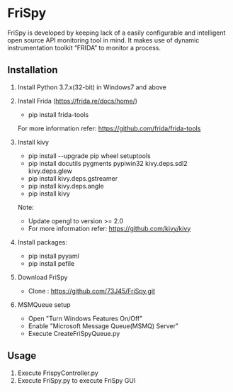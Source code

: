 # FriSpy
FriSpy is developed by keeping lack of a easily configurable and intelligent open source API monitoring tool in mind. It makes use of dynamic instrumentation toolkit “FRIDA” to monitor a process.

## Installation
1. Install Python 3.7.x(32-bit) in Windows7 and above
2. Install Frida (https://frida.re/docs/home/)
	* pip install frida-tools

	For more information refer: https://github.com/frida/frida-tools
3. Install kivy
	* pip install --upgrade pip wheel setuptools
	* pip install docutils pygments pypiwin32 kivy.deps.sdl2 kivy.deps.glew
	* pip install kivy.deps.gstreamer
	* pip install kivy.deps.angle
	* pip install kivy
  
	Note: 
	* Update opengl to version >= 2.0
	* For more information refer: https://github.com/kivy/kivy
4. Install packages:
	* pip install pyyaml
	* pip install pefile
5. Download FriSpy
	* Clone : https://github.com/73J45/FriSpy.git
6. MSMQueue setup
	* Open "Turn Windows Features On/Off" 
	* Enable "Microsoft Message Queue(MSMQ) Server"
	* Execute CreateFriSpyQueue.py

## Usage
1. Execute FrispyController.py
2. Execute FriSpy.py to execute FriSpy GUI
